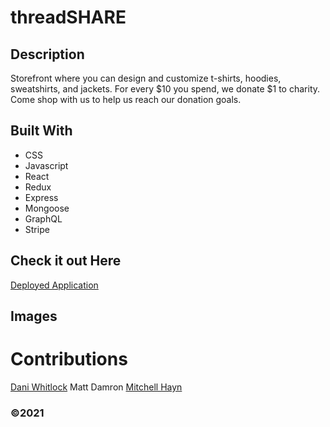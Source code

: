 # threadSHARE

## Description 
Storefront where you can design and customize t-shirts, hoodies, sweatshirts, and jackets. For every $10 you spend, we donate $1 to charity. Come shop with us to help us reach our donation goals. 

## Built With
* CSS
* Javascript
* React
* Redux
* Express
* Mongoose
* GraphQL
* Stripe

## Check it out Here
[Deployed Application](https://threadshare.herokuapp.com/)

## Images


# Contributions
[Dani Whitlock](www.linkedin.com/in/dani-whitlock-471297168)
Matt Damron
[Mitchell Hayn](https://www.linkedin.com/in/mitchellheyn/)

###  ©️2021 
